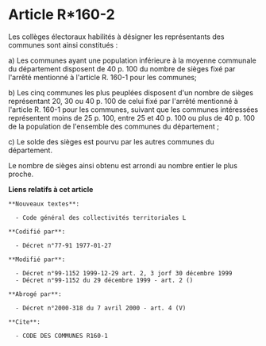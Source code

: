 # Article R*160-2

Les collèges électoraux habilités à désigner les représentants des communes sont ainsi constitués :

a) Les communes ayant une population inférieure à la moyenne communale du département disposent de 40 p. 100 du nombre de
sièges fixé par l'arrêté mentionné à l'article R. 160-1 pour les communes;

b) Les cinq communes les plus peuplées disposent d'un nombre de sièges représentant 20, 30 ou 40 p. 100 de celui fixé par
l'arrêté mentionné à l'article R. 160-1 pour les communes, suivant que les communes intéressées représentent moins de 25 p.
100, entre 25 et 40 p. 100 ou plus de 40 p. 100 de la population de l'ensemble des communes du département ;

c) Le solde des sièges est pourvu par les autres communes du département.

Le nombre de sièges ainsi obtenu est arrondi au nombre entier le plus proche.

**Liens relatifs à cet article**

	**Nouveaux textes**:

	  - Code général des collectivités territoriales L

	**Codifié par**:

	  - Décret n°77-91 1977-01-27

	**Modifié par**:

	  - Décret n°99-1152 1999-12-29 art. 2, 3 jorf 30 décembre 1999
	  - Décret n°99-1152 du 29 décembre 1999 - art. 2 ()

	**Abrogé par**:

	  - Décret n°2000-318 du 7 avril 2000 - art. 4 (V)

	**Cite**:

	  - CODE DES COMMUNES R160-1
